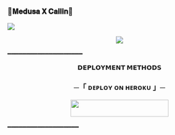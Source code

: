 ### 🌷𝐌𝐞𝐝𝐮𝐬𝐚 𝐗 𝐂𝐚𝐢𝐥𝐢𝐧🌷

<!--
**Harsh123499/Harsh123499** is a ✨ _special_ ✨ repository because its `README.md` (this file) appears on your GitHub profile.


<p align="center">
    <b>ᴠɪsɪᴛᴏʀs</b><br>
 -->    <img align="middle" src="https://profile-counter.glitch.me/Harsh123499/count.svg" />
</p>

<p align="center">
  <img src="https://te.legra.ph/file/ca8ea0e7c0b674db217e1.jpg">
</p>
  ━━━━━━━━━━━━━━━━━━━━

<p align="center">
<b>𝗗𝗘𝗣𝗟𝗢𝗬𝗠𝗘𝗡𝗧 𝗠𝗘𝗧𝗛𝗢𝗗𝗦</b>
</p>

<h3 align="center">
    ─「 ᴅᴇᴩʟᴏʏ ᴏɴ ʜᴇʀᴏᴋᴜ 」─
</h3>

<p align="center"><a href="https://dashboard.heroku.com/new?template=https://github.com/Harsh123499/MedusaXCailin-chatbot"> <img src="https://img.shields.io/badge/Deploy%20On%20Heroku-green?style=for-the-badge&logo=heroku" width="220" height="38.45"/></a></p

  ━━━━━━━━━━━━━━━━━━━
